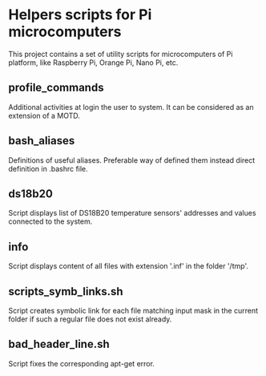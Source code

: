 # Helpers scripts for Pi microcomputers
This project contains a set of utility scripts for microcomputers of Pi platform, like Raspberry Pi, Orange Pi, Nano Pi, etc.

## profile_commands
Additional activities at login the user to system. It can be considered as an extension of a MOTD.

## bash_aliases
Definitions of useful aliases. Preferable way of defined them instead direct definition in .bashrc file.

## ds18b20
Script displays list of DS18B20 temperature sensors' addresses and values connected to the system.

## info
Script displays content of all files with extension '.inf' in the folder '/tmp'.

## scripts_symb_links.sh
Script creates symbolic link for each file matching input mask in the current folder if such a regular file does not exist already.

## bad_header_line.sh
Script fixes the corresponding apt-get error.

